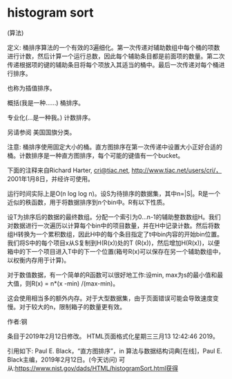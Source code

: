 # histogram sort


(算法)



定义:
桶排序算法的一个有效的3遍细化。第一次传递对辅助数组中每个桶的项数进行计数，然后计算一个运行总数，因此每个辅助条目都是前面项的数量。第二次传递根据项的键的辅助条目将每个项放入其适当的桶中。最后一次传递对每个桶进行排序。



也称为插值排序。



概括(我是一种……)
桶排序。



专业化(…是一种我。)
计数排序。



另请参阅
美国国旗分类。



注意:
桶排序使用固定大小的桶。直方图排序在第一次传递中设置大小正好合适的桶。计数排序是一种直方图排序，每个可能的键值有一个bucket。

下面的注释来自Richard Harter, cri@tiac.net, http://www.tiac.net/users/cri/， 2001年1月8日，并经许可使用。

运行时间实际上是O(n log log n)。设S为待排序的数据集，其中n=|S|。R是一个近似的秩函数，用于将数据排序到n个bin中。R有以下性质。



设T为排序后的数据的最终数组。分配一个索引为0…n-1的辅助整数数组H。我们对数据进行一次遍历以计算每个bin中的项目数量，并在H中记录计数。然后将数组H转换为一个累积数组，因此H中的每个条目指定了t中bin内容的开始bin位置。我们将S中的每个项目x从S复制到H(R(x))处的T (R(x))，然后增加H(R(x))，以便箱中的下一个项目进入T中的下一个位置(箱号R(x)可以保存在另一个辅助数组中，以权衡内存用于计算)。

对于数值数据，有一个简单的R函数可以很好地工作:设min, max为s的最小值和最大值，则R(x) = n*(x -min) /(max-min)。

这会使用相当多的额外内存。对于大型数据集，由于页面错误可能会导致速度变慢。对于较大的n，限制箱子的数量更有效。


作者:钢







条目于2019年2月12日修改。
HTML页面格式化星期三三月13 12:42:46 2019。



引用如下:
Paul E. Black，“直方图排序”，in
算法与数据结构词典[在线]，Paul E. Black主编，2019年2月12日。(今天访问)
可从:https://www.nist.gov/dads/HTML/histogramSort.html获得